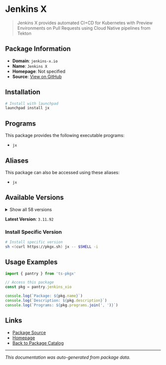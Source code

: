 # Jenkins X

> Jenkins X provides automated CI+CD for Kubernetes with Preview Environments on Pull Requests using Cloud Native pipelines from Tekton

## Package Information

- **Domain**: `jenkins-x.io`
- **Name**: `Jenkins X`
- **Homepage**: Not specified
- **Source**: [View on GitHub](https://github.com/pkgxdev/pantry/tree/main/projects/jenkins-x.io/package.yml)

## Installation

```bash
# Install with launchpad
launchpad install jx
```

## Programs

This package provides the following executable programs:

- `jx`

## Aliases

This package can also be accessed using these aliases:

- `jx`

## Available Versions

<details>
<summary>Show all 58 versions</summary>

- `3.11.92`, `3.11.90`, `3.11.87`, `3.11.81`, `3.11.78`
- `3.11.77`, `3.11.76`, `3.11.75`, `3.11.74`, `3.11.71`
- `3.11.70`, `3.11.69`, `3.11.66`, `3.11.65`, `3.11.63`
- `3.11.56`, `3.11.52`, `3.11.49`, `3.11.48`, `3.11.45`
- `3.11.44`, `3.11.41`, `3.11.39`, `3.11.38`, `3.11.27`
- `3.11.26`, `3.11.25`, `3.11.24`, `3.11.21`, `3.11.17`
- `3.11.14`, `3.11.11`, `3.11.10`, `3.11.8`, `3.11.7`
- `3.11.5`, `3.11.4`, `3.11.2`, `3.11.1`, `3.11.0`
- `3.10.182`, `3.10.181`, `3.10.180`, `3.10.178`, `3.10.177`
- `3.10.176`, `3.10.172`, `3.10.170`, `3.10.169`, `3.10.167`
- `3.10.166`, `3.10.161`, `3.10.160`, `3.10.158`, `3.10.157`
- `3.10.156`, `3.10.155`, `3.10.154`

</details>

**Latest Version**: `3.11.92`

### Install Specific Version

```bash
# Install specific version
sh <(curl https://pkgx.sh) jx -- $SHELL -i
```

## Usage Examples

```typescript
import { pantry } from 'ts-pkgx'

// Access this package
const pkg = pantry.jenkins_xio

console.log(`Package: ${pkg.name}`)
console.log(`Description: ${pkg.description}`)
console.log(`Programs: ${pkg.programs.join(', ')}`)
```

## Links

- [Package Source](https://github.com/pkgxdev/pantry/tree/main/projects/jenkins-x.io/package.yml)
- [Homepage](#)
- [Back to Package Catalog](../package-catalog.md)

---

*This documentation was auto-generated from package data.*
